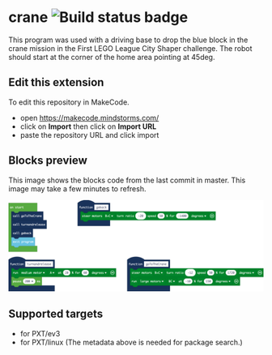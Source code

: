 # crane ![Build status badge](https://github.com/lego-marshmallows/crane/workflows/MakeCode/badge.svg)

This program was used with a driving base to drop the blue block in the crane mission in the First LEGO League City Shaper challenge. The robot should start at the corner of the home area pointing at 45deg.

## Edit this extension

To edit this repository in MakeCode.

* open https://makecode.mindstorms.com/
* click on **Import** then click on **Import URL**
* paste the repository URL and click import

## Blocks preview

This image shows the blocks code from the last commit in master.
This image may take a few minutes to refresh.

![A rendered view of the blocks](https://github.com/lego-marshmallows/crane/raw/master/.makecode/blocks.png)

## Supported targets

* for PXT/ev3
* for PXT/linux
(The metadata above is needed for package search.)

